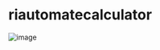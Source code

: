 # riautomatecalculator
![image](https://user-images.githubusercontent.com/30733121/126076641-c0f8709d-55f3-4038-9709-bc4bd082f443.png)
